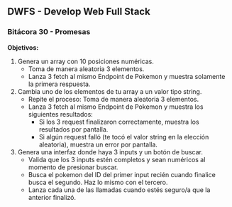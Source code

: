 ## DWFS - Develop Web Full Stack


### Bitácora 30 - Promesas

**Objetivos:**

1. Genera un array con 10 posiciones numéricas.
    + Toma de manera aleatoria 3 elementos.
    + Lanza 3 fetch al mismo Endpoint de Pokemon y muestra solamente la primera respuesta.
2. Cambia uno de los elementos de tu array a un valor tipo string.
    + Repite el proceso: Toma de manera aleatoria 3 elementos.
    + Lanza 3 fetch al mismo Endpoint de Pokemon y muestra los siguientes resultados:
        + Si los 3 request finalizaron correctamente, muestra los resultados por pantalla.
        + Si algún request falló (te tocó el valor string en la elección aleatoria), muestra un error por pantalla.
3. Genera una interfaz donde haya 3 inputs y un botón de buscar.
    + Valida que los 3 inputs estén completos y sean numéricos al momento de presionar buscar.
    + Busca el pokemon del ID del primer input recién cuando finalice busca el segundo. Haz lo mismo con el tercero.
    + Lanza cada una de las llamadas cuando estés seguro/a que la anterior finalizó. 

